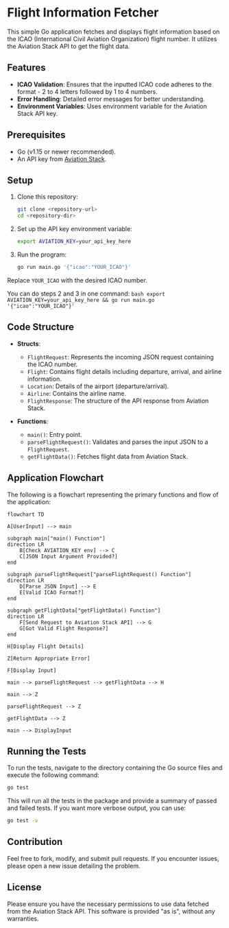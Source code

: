 # Flight Information Fetcher

This simple Go application fetches and displays flight information based on the ICAO (International Civil Aviation Organization) flight number. It utilizes the Aviation Stack API to get the flight data.

## Features

- **ICAO Validation**: Ensures that the inputted ICAO code adheres to the format - 2 to 4 letters followed by 1 to 4 numbers.
- **Error Handling**: Detailed error messages for better understanding.
- **Environment Variables**: Uses environment variable for the Aviation Stack API key.

## Prerequisites

- Go (v1.15 or newer recommended).
- An API key from [Aviation Stack](https://aviationstack.com/).

## Setup

1. Clone this repository:
   ```bash
   git clone <repository-url>
   cd <repository-dir>
   ```

2. Set up the API key environment variable:
   ```bash
   export AVIATION_KEY=your_api_key_here
   ```

3. Run the program:
   ```bash
   go run main.go '{"icao":"YOUR_ICAO"}'
   ```

Replace `YOUR_ICAO` with the desired ICAO number.

You can do steps 2 and 3 in one command:
    ```bash
    export AVIATION_KEY=your_api_key_here && go run main.go '{"icao":"YOUR_ICAO"}'
    ```

## Code Structure

- **Structs**:
  - `FlightRequest`: Represents the incoming JSON request containing the ICAO number.
  - `Flight`: Contains flight details including departure, arrival, and airline information.
  - `Location`: Details of the airport (departure/arrival).
  - `Airline`: Contains the airline name.
  - `FlightResponse`: The structure of the API response from Aviation Stack.

- **Functions**:
  - `main()`: Entry point.
  - `parseFlightRequest()`: Validates and parses the input JSON to a `FlightRequest`.
  - `getFlightData()`: Fetches flight data from Aviation Stack.

## Application Flowchart

The following is a flowchart representing the primary functions and flow of the application:

```mermaid
flowchart TD

A[UserInput] --> main

subgraph main["main() Function"]
direction LR
    B[Check AVIATION_KEY env] --> C
    C[JSON Input Argument Provided?]
end

subgraph parseFlightRequest["parseFlightRequest() Function"]
direction LR
    D[Parse JSON Input] --> E
    E[Valid ICAO Format?]
end

subgraph getFlightData["getFlightData() Function"]
direction LR
    F[Send Request to Aviation Stack API] --> G
    G[Got Valid Flight Response?]
end

H[Display Flight Details]

Z[Return Appropriate Error]

F[Display Input]

main --> parseFlightRequest --> getFlightData --> H

main --> Z

parseFlightRequest --> Z

getFlightData --> Z

main --> DisplayInput
```

## Running the Tests

To run the tests, navigate to the directory containing the Go source files and execute the following command:

```bash
go test
```

This will run all the tests in the package and provide a summary of passed and failed tests. If you want more verbose output, you can use:

```bash
go test -v
```

## Contribution

Feel free to fork, modify, and submit pull requests. If you encounter issues, please open a new issue detailing the problem.

## License

Please ensure you have the necessary permissions to use data fetched from the Aviation Stack API. This software is provided "as is", without any warranties.
